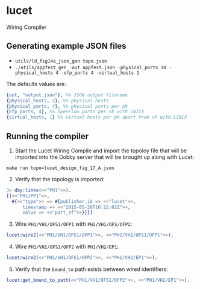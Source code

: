 # lucet #

Wiring Compiler

## Generating example JSON files ##

- `utils/ld_fig14a_json_gen topo.json`
- `./utils/appfest_gen -out appfest.json -physical_ports 10 -physical_hosts 4 -ofp_ports 4 -virtual_hosts 1`

The defaults values are:

```erlang
{out, "output.json"}, %% JSON output filename
{physical_hosts, 2}, %% physical hosts
{physical_ports, 4}, %% physical ports per ph
{ofp_ports, 4}, %% OpenFlow ports per vh with LNICX
{virtual_hosts, 1} %% virtual hosts per ph apart from vh with LINCX
```

## Running the compiler ##

1. Start the Lucet Wiring Compile and import the topoloy file that will
be imported into the Dobby server that will be brought up along with Lucet:

`make run topo=lucet_design_fig_17_A.json `

2. Verify that the topology is imported:

```erlang
3> dby:links(<<"PH1">>).
[{<<"PH1/PP1">>,
  #{<<"type">> => #{publisher_id => <<"lucet">>,
      timestamp => <<"2015-05-26T16:22:02Z">>,
      value => <<"part_of">>}}}]
```

3. Wire `PH1/VH1/OFS1/OFP1` with `PH2/VH1/OFS/OFP2`:

```erlang
lucet:wire2(<<"PH1/VH1/OFS1/OFP1">>, <<"PH2/VH1/OFS1/OFP1">>).
```

4. Wire `PH1/VH1/OFS1/OFP2` with `PH1/VH2/EP1`:

```erlang
lucet:wire2(<<"PH1/VH1/OFS1/OFP2">>, <<"PH1/VH2/EP1">>).
```

5. Verify that the `bound_to` path exists between wired identifiers:

```erlang
lucet:get_bound_to_path(<<"PH1/VH1/OFS1/OFP2">>, <<"PH1/VH2/EP1">>).
```

